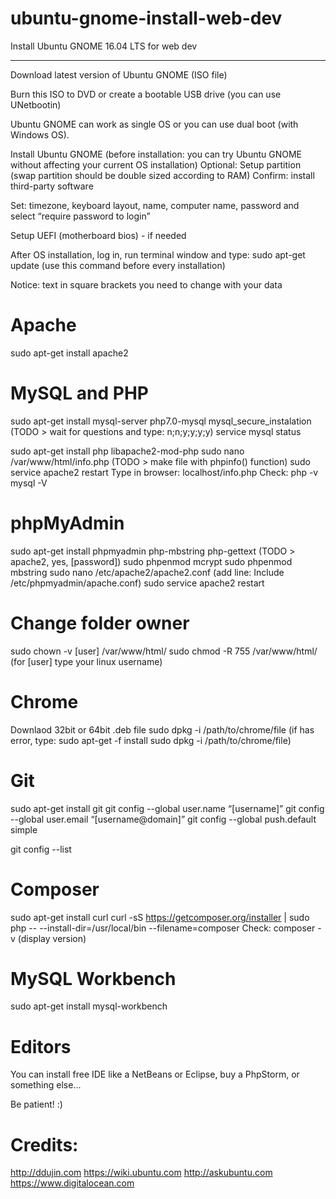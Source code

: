 # ubuntu-gnome-install-web-dev
Install Ubuntu GNOME 16.04 LTS for web dev

-----
Download latest version of Ubuntu GNOME (ISO file)

Burn this ISO to DVD or create a bootable USB drive (you can use UNetbootin)
    
Ubuntu GNOME can work as single OS or you can use dual boot (with Windows OS).

Install Ubuntu GNOME (before installation: you can try Ubuntu GNOME without affecting your current OS installation)
    Optional: Setup partition (swap partition should be double sized according to RAM)
    Confirm: install third-party software

Set: timezone, keyboard layout, name, computer name, password and select “require password to login”

Setup UEFI (motherboard bios) - if needed

After OS installation, log in, run terminal window and type: 
sudo apt-get update
(use this command before every installation)

Notice: text in square brackets you need to change with your data

# Apache
sudo apt-get install apache2

# MySQL and PHP
sudo apt-get install mysql-server php7.0-mysql
mysql_secure_instalation   (TODO > wait for questions and type: n;n;y;y;y;y)
service mysql status

sudo apt-get install php libapache2-mod-php
sudo nano /var/www/html/info.php (TODO > make file with phpinfo() function)
sudo service apache2 restart
Type in browser: localhost/info.php
Check: 
php -v
mysql -V

# phpMyAdmin
sudo apt-get install phpmyadmin php-mbstring php-gettext (TODO > apache2, yes, [password])
sudo phpenmod mcrypt
sudo phpenmod mbstring
sudo nano /etc/apache2/apache2.conf (add line: Include /etc/phpmyadmin/apache.conf)
sudo service apache2 restart

# Change folder owner
sudo chown -v [user] /var/www/html/
sudo chmod -R 755 /var/www/html/
(for [user] type your linux username)

# Chrome
Downlaod 32bit or 64bit .deb file
sudo dpkg -i /path/to/chrome/file
(if has error, type: 
sudo apt-get -f install
sudo dpkg -i /path/to/chrome/file)

# Git
sudo apt-get install git
git config --global user.name “[username]”
git config --global user.email “[username@domain]”
git config --global push.default simple

git config --list

# Composer
sudo apt-get install curl
curl -sS https://getcomposer.org/installer | sudo php -- --install-dir=/usr/local/bin --filename=composer
Check:
composer -v (display version)

# MySQL Workbench
sudo apt-get install mysql-workbench

# Editors
You can install free IDE like a NetBeans or Eclipse, buy a PhpStorm, or something else...

Be patient! :)

# Credits:
http://ddujin.com
https://wiki.ubuntu.com
http://askubuntu.com
https://www.digitalocean.com
